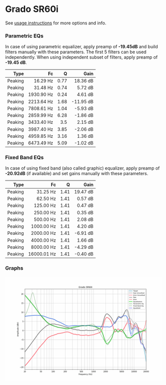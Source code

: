 # Grado SR60i
See [usage instructions](https://github.com/jaakkopasanen/AutoEq#usage) for more options and info.

### Parametric EQs
In case of using parametric equalizer, apply preamp of **-19.45dB** and build filters manually
with these parameters. The first 5 filters can be used independently.
When using independent subset of filters, apply preamp of **-19.45 dB**.

| Type    | Fc         |    Q | Gain      |
|--------:|-----------:|-----:|----------:|
| Peaking | 16.29 Hz   | 0.77 | 18.36 dB  |
| Peaking | 31.48 Hz   | 0.74 | 5.72 dB   |
| Peaking | 1930.90 Hz | 0.24 | 4.61 dB   |
| Peaking | 2213.64 Hz | 1.68 | -11.95 dB |
| Peaking | 7808.61 Hz | 1.04 | -5.93 dB  |
| Peaking | 2859.99 Hz | 6.28 | -1.86 dB  |
| Peaking | 3433.40 Hz | 3.5  | 2.15 dB   |
| Peaking | 3987.40 Hz | 3.85 | -2.06 dB  |
| Peaking | 4959.85 Hz | 3.16 | 1.36 dB   |
| Peaking | 6473.49 Hz | 5.09 | -1.02 dB  |

### Fixed Band EQs
In case of using fixed band (also called graphic) equalizer, apply preamp of **-20.92dB**
(if available) and set gains manually with these parameters.

| Type    | Fc          |    Q | Gain     |
|--------:|------------:|-----:|---------:|
| Peaking | 31.25 Hz    | 1.41 | 19.47 dB |
| Peaking | 62.50 Hz    | 1.41 | 0.57 dB  |
| Peaking | 125.00 Hz   | 1.41 | 0.47 dB  |
| Peaking | 250.00 Hz   | 1.41 | 0.35 dB  |
| Peaking | 500.00 Hz   | 1.41 | 2.08 dB  |
| Peaking | 1000.00 Hz  | 1.41 | 4.20 dB  |
| Peaking | 2000.00 Hz  | 1.41 | -6.91 dB |
| Peaking | 4000.00 Hz  | 1.41 | 1.66 dB  |
| Peaking | 8000.00 Hz  | 1.41 | -4.29 dB |
| Peaking | 16000.01 Hz | 1.41 | -0.40 dB |

### Graphs
![](./Grado%20SR60i.png)
